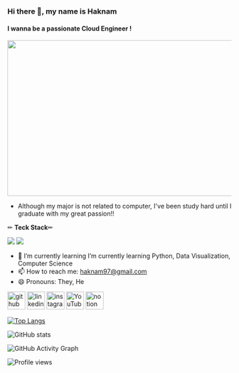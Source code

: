 ### Hi there 👋, my name is Haknam
#### I wanna be a passionate Cloud Engineer !
<img src="https://i.esdrop.com/d/f/h8RcLC7LSH/duAKkwKm7r.png" width="550" height="350"/>

* Although my major is not related to computer, I've been study hard until I graduate with my great passion!!

✏ **Teck Stack**✏  

<img src="https://img.shields.io/badge/Python-3776AB?style=for-the-badge&logo=Python&logoColor=white"> <img src="https://img.shields.io/badge/Git-F05032?style=for-the-badge&logo=Git&logoColor=white">


  
- 🌱 I’m currently learning I’m currently learning Python, Data Visualization, Computer Science 
- 📫 How to reach me: haknam97@gmail.com 
- 😄 Pronouns: They, He 


[<img src='https://cdn.jsdelivr.net/npm/simple-icons@3.0.1/icons/github.svg' alt='github' height='40'>](https://github.com/Hakunam97)  [<img src='https://cdn.jsdelivr.net/npm/simple-icons@3.0.1/icons/linkedin.svg' alt='linkedin' height='40'>](https://www.linkedin.com/in/https://www.linkedin.com/in/haknam-kim//)  [<img src='https://cdn.jsdelivr.net/npm/simple-icons@3.0.1/icons/instagram.svg' alt='instagram' height='40'>](https://www.instagram.com/https://www.instagram.com/hakunam97//)  [<img src='https://cdn.jsdelivr.net/npm/simple-icons@3.0.1/icons/youtube.svg' alt='YouTube' height='40'>](https://www.youtube.com/channel/https://www.youtube.com/channel/UCWdB8qVfoSHKCb48FCJ-wDQ)  [<img src='https://cdn.jsdelivr.net/npm/simple-icons@3.0.1/icons/notion.svg' alt='notion' height='40'>](https://www.notion.so/HakuNam-2b7a62435e3f40399ebf1ccc3d826eea)  

[![Top Langs](https://github-readme-stats.vercel.app/api/top-langs/?username=Hakunam97)](https://github.com/anuraghazra/github-readme-stats)

![GitHub stats](https://github-readme-stats.vercel.app/api?username=Hakunam97&show_icons=true)  

![GitHub Activity Graph](https://activity-graph.herokuapp.com/graph?username=Hakunam97)  

![Profile views](https://gpvc.arturio.dev/Hakunam97)  

